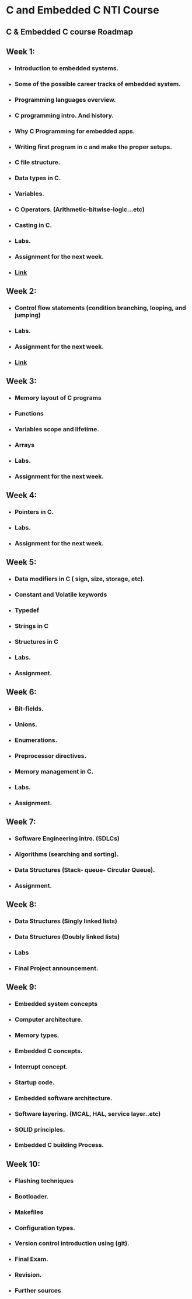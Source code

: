 # C and Embedded C NTI Course 

## C & Embedded C course Roadmap

## Week 1:
- ### Introduction to embedded systems.
- ### Some of the possible career tracks of embedded system.
- ### Programming languages overview.
- ### C programming intro. And history.
- ### Why C Programming for embedded apps.
- ### Writing first program in c and make the proper setups.
- ### C file structure.
- ### Data types in C.
- ### Variables.
- ### C Operators. (Arithmetic-bitwise-logic...etc)
- ### Casting in C.
- ### Labs.
- ### Assignment for the next week.
- ### [Link](./Week_1)
## Week 2:
- ### Control flow statements (condition branching, looping, and jumping)
- ### Labs.
- ### Assignment for the next week.
- ### [Link](./Week_2)
## Week 3:
- ### Memory layout of C programs
- ### Functions
- ### Variables scope and lifetime.
- ### Arrays
- ### Labs.
- ### Assignment for the next week.
## Week 4:
- ### Pointers in C.
- ### Labs.
- ### Assignment for the next week.
## Week 5:
- ### Data modifiers in C ( sign, size, storage, etc).
- ### Constant and Volatile keywords
- ### Typedef
- ### Strings in C
- ### Structures in C
- ### Labs.
- ### Assignment.
## Week 6:
- ### Bit-fields.
- ### Unions.
- ### Enumerations.
- ### Preprocessor directives.
- ### Memory management in C.
- ### Labs.
- ### Assignment.
## Week 7:
- ### Software Engineering intro. (SDLCs)
- ### Algorithms (searching and sorting).
- ### Data Structures (Stack- queue- Circular Queue).
- ### Assignment.
## Week 8:
- ### Data Structures (Singly linked lists)
- ### Data Structures (Doubly linked lists)
- ### Labs
- ### Final Project announcement.
## Week 9:
- ### Embedded system concepts
- ### Computer architecture.
- ### Memory types.
- ### Embedded C concepts.
- ### Interrupt concept.
- ### Startup code.
- ### Embedded software architecture.
- ### Software layering. (MCAL, HAL, service layer..etc)
- ### SOLID principles.
- ### Embedded C building Process.
## Week 10:
- ### Flashing techniques
- ### Bootloader.
- ### Makefiles
- ### Configuration types.
- ### Version control introduction using (git).
- ### Final Exam.
- ### Revision.
- ### Further sources

